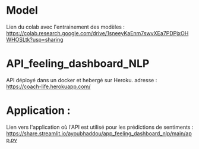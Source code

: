 # Model 
Lien du colab avec l'entrainement des modèles : https://colab.research.google.com/drive/1sneeyKaEnm7swvXEa7PDPjxOHWHOSLtk?usp=sharing

# API_feeling_dashboard_NLP

API déployé dans un docker et hebergé sur Heroku.
adresse : https://coach-life.herokuapp.com/

# Application : 

Lien vers l'application où l'API est utilisé pour les prédictions de sentiments : https://share.streamlit.io/ayoubhaddou/app_feeling_dashboard_nlp/main/app.py
